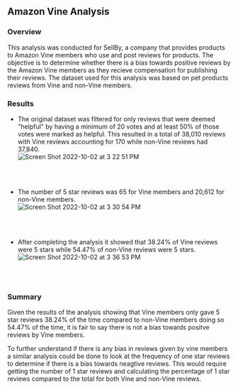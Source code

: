## Amazon Vine Analysis

### Overview
This analysis was conducted for SellBy, a company that provides products to Amazon Vine members
who use and post reviews for products. The objective is to determine whether there is a bias towards positive reviews by the Amazon Vine members as they recieve compensation for publishing their reviews. 
The dataset used for this analysis was based on pet products reviews from Vine and non-Vine members. 

### Results
- The original dataset was filtered for only reviews that were deemed "helpful" by having a minimum of 20 votes and at least 50% of those votes were marked as helpful. This resulted in a total of 38,010 reviews with Vine reviews accounting for 170 while non-Vine reviews had 37,840. <br>
![Screen Shot 2022-10-02 at 3 22 51 PM](https://user-images.githubusercontent.com/106560606/193698130-2955fd0f-fae7-4783-ab3c-3019ec615532.png)

<br><br>
- The number of 5 star reviews was 65 for Vine members and 20,612 for non-Vine members. <br>
![Screen Shot 2022-10-02 at 3 30 54 PM](https://user-images.githubusercontent.com/106560606/193698180-34c2fa4b-8779-4cd5-8839-d02af2ea64fb.png)

<br><br>
- After completing the analysis it showed that 38.24% of Vine reviews were 5 stars while 54.47% of non-Vine reviews were 5 stars. <br>
![Screen Shot 2022-10-02 at 3 36 53 PM](https://user-images.githubusercontent.com/106560606/193698196-532da263-572f-42aa-a1ae-f8e658e7a703.png)

<br><br>

### Summary
Given the results of the analysis showing that Vine members only gave 5 star reviews 38.24% of the time compared to non-Vine members doing so 54.47% of the time, it is fair to say there is not a bias towards positve reviews by Vine members. 

To further understand if there is any bias in reviews given by vine members a similar analysis could be done to look at the frequency of one star reviews to determine if there is a bias towards neagtive reviews. This would require getting the number of 1 star reviews and calculating the percentage of 1 star reviews compared to the total for both Vine and non-Vine reviews. 
